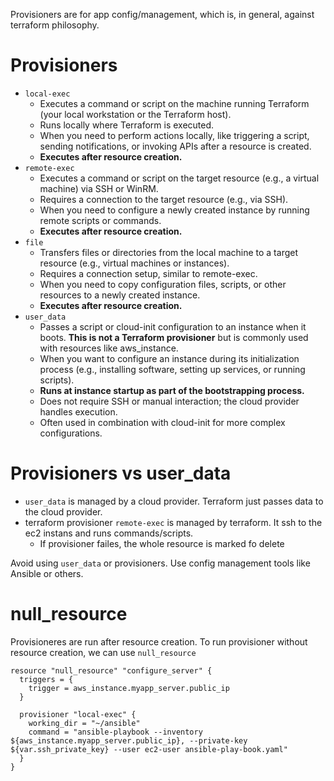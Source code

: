 Provisioners are for app config/management, which is, in general, against terraform philosophy.

# Provisioners
- `local-exec`
  - Executes a command or script on the machine running Terraform (your local workstation or the Terraform host).
  - Runs locally where Terraform is executed.
  - When you need to perform actions locally, like triggering a script, sending notifications, or invoking APIs after a resource is created.
  - **Executes after resource creation.**
- `remote-exec`
  - Executes a command or script on the target resource (e.g., a virtual machine) via SSH or WinRM.
  - Requires a connection to the target resource (e.g., via SSH).
  - When you need to configure a newly created instance by running remote scripts or commands.
  - **Executes after resource creation.**
- `file`
  - Transfers files or directories from the local machine to a target resource (e.g., virtual machines or instances).
  - Requires a connection setup, similar to remote-exec.
  - When you need to copy configuration files, scripts, or other resources to a newly created instance.
  - **Executes after resource creation.**
- `user_data`
  - Passes a script or cloud-init configuration to an instance when it boots. **This is not a Terraform provisioner** but is commonly used with resources like aws_instance.
  - When you want to configure an instance during its initialization process (e.g., installing software, setting up services, or running scripts).
  - **Runs at instance startup as part of the bootstrapping process.**
  - Does not require SSH or manual interaction; the cloud provider handles execution.
  - Often used in combination with cloud-init for more complex configurations.

# Provisioners vs user_data

- `user_data` is managed by a cloud provider. Terraform just passes data to the cloud provider.
- terraform provisioner `remote-exec` is managed by terraform. It ssh to the ec2 instans and runs commands/scripts.
  - If provisioner failes, the whole resource is marked fo delete
 
Avoid using `user_data` or provisioners. Use config management tools like Ansible or others.

# null_resource

Provisioneres are run after resource creation. To run provisioner without resource creation, we can use `null_resource`

```hcl
resource "null_resource" "configure_server" {
  triggers = {
    trigger = aws_instance.myapp_server.public_ip
  }

  provisioner "local-exec" {
    working_dir = "~/ansible"
    command = "ansible-playbook --inventory ${aws_instance.myapp_server.public_ip}, --private-key ${var.ssh_private_key} --user ec2-user ansible-play-book.yaml"
  }
}
```

